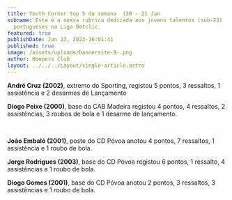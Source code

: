 ```yaml
---
title: Youth Corner top 5 da semana  (20 - 21 Jan
subname: Esta é a nossa rubrica dedicada aos jovens talentos (sub-23)
  portugueses na Liga Betclic.
featured: true
publishDate: Jan 23, 2023-16:01:41
published: true
image: /assets/uploads/bannersite-9-.png
author: Hoopers Club
layout: ../../../Layout/single-article.astro
---
```

<!--StartFragment-->



**André Cruz (2002)**, extremo do Sporting, registou 5 pontos, 3 ressaltos, 1 assistência e 2 desarmes de Lançamento



**Diogo Peixe (2000)**, base do CAB Madeira registou 4 pontos, 4 ressaltos, 2 assistências, 3 roubos de bola e 1 desarme de lançamento.

 



**João Embaló (2001)**, poste do CD Póvoa anotou 4 pontos, 7 ressaltos, 1 assistência e 1 roubo de bola.



**Jorge Rodrigues (2003)**, base do CD Póvoa registou 6 pontos, 1 ressalto, 4 assistências e 1 roubo de bola.  



**Diogo Gomes (2001)**, base do CD Póvoa anotou 2 pontos, 3 ressaltos, 3 assistências e 1 roubo de bola.



<!--EndFragment-->